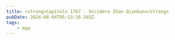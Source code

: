 ```yaml
---
title: <strong>Capitolo 1767 - Uccidere Zhan Qiankun</strong>
pubDate: 2024-08-04T05:13:16.545Z
tags:
    - mga
---
```





